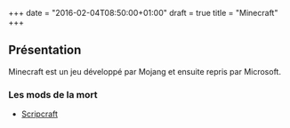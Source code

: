 +++
date = "2016-02-04T08:50:00+01:00"
draft = true
title = "Minecraft"
+++

## Présentation

Minecraft est un jeu développé par Mojang et ensuite repris par Microsoft.

### Les mods de la mort
* [ Scripcraft](http://scriptcraftjs.org/)


